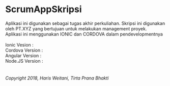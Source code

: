 # ScrumAppSkripsi
Aplikasi ini digunakan sebagai tugas akhir perkuliahan. Skripsi ini digunakan oleh PT.XYZ yang bertujuan untuk melakukan management proyek.
<br/>Aplikasi ini menggunakan IONIC dan CORDOVA dalam pendevelopmentnya
<br/>
<br/>Ionic Vesion : 
<br/>Cordova Version :
<br/>Angular Version : 
<br/>Node.JS Version :
<br/>
<br/>
<h6>Copyright 2018, Haris Weitani, Tirta Prana Bhakti</h6>
